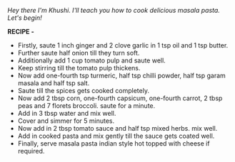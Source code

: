 *Hey there I'm Khushi. I'll teach you how to cook delicious masala pasta. Let's begin!*

**RECIPE -**

* Firstly, saute 1 inch ginger and 2 clove garlic in 1 tsp oil and 1 tsp butter.
* Further saute half onion till they turn soft.
* Additionally add 1 cup tomato pulp and saute well.
* Keep stirring till the tomato pulp thickens.
* Now add one-fourth tsp turmeric, half tsp chilli powder, half tsp garam masala and half tsp salt.
* Saute till the spices gets cooked completely.
* Now add 2 tbsp corn, one-fourth capsicum, one-fourth carrot, 2 tbsp peas and 7 florets broccoli. saute for a minute.
* Add in 3 tbsp water and mix well.
* Cover and simmer for 5 minutes.
* Now add in 2 tbsp tomato sauce and half tsp mixed herbs. mix well.
* Add in cooked pasta and mix gently till the sauce gets coated well.
* Finally, serve masala pasta indian style hot topped with cheese if required.